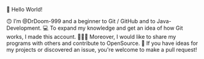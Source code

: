 🖖 Hello World!

🙃    I’m @DrDoom-999 and a beginner to Git / GitHub and to Java-Development.
💻    To expand my knowledge and get an idea of how Git works, I made this account. 
🧑‍🤝‍🧑    Moreover, I would like to share my programs with others and contribute to OpenSource.
👣    If you have ideas for my projects or discovered an issue, you're welcome to make a pull request!
